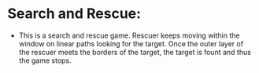 # Search and Rescue:
* This is a search and rescue game. Rescuer keeps moving within the window on linear paths looking for the target. Once the outer layer of the rescuer meets the borders of the target, the target is fount and thus the game stops.
